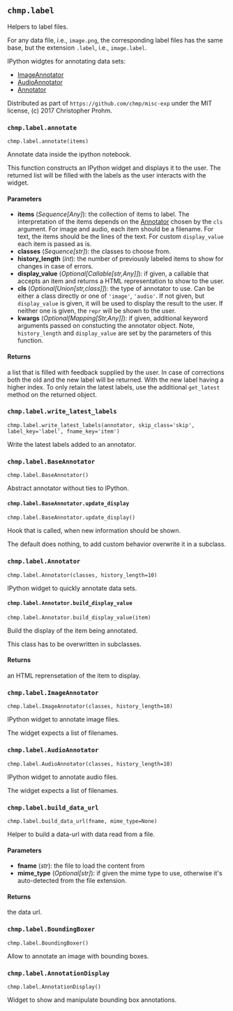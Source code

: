 ## `chmp.label`

Helpers to label files.

For any data file, i.e., `image.png`, the corresponding label files has the
same base, but the extension `.label`, i.e., `image.label`.

IPython widgtes for annotating data sets:

- [ImageAnnotator](#imageannotator)
- [AudioAnnotator](#audioannotator)
- [Annotator](#annotator)

Distributed as part of `https://github.com/chmp/misc-exp` under the MIT
license, (c) 2017 Christopher Prohm.


### `chmp.label.annotate`
`chmp.label.annotate(items)`

Annotate data inside the ipython notebook.

This function constructs an IPython widget and displays it to the user. The
returned list will be filled with the labels as the user interacts with the
widget.

#### Parameters

* **items** (*Sequence[Any]*):
  the collection of items to label. The interpretation of the items
  depends on the [Annotator](#annotator) chosen by the `cls` argument.  For
  image and audio, each item should be a filename. For text, the items
  should be the lines of the text. For custom `display_value` each item
  is passed as is.
* **classes** (*Sequence[str]*):
  the classes to choose from.
* **history_length** (*int*):
  the number of previously labeled items to show for changes in case of
  errors.
* **display_value** (*Optional[Callable[str,Any]]*):
  if given, a callable that accepts an item and returns a HTML
  representation to show to the user.
* **cls** (*Optional[Union[str,class]]*):
  the type of annotator to use. Can be either a class directly or one
  of `'image'`, `'audio'`. If not given, but `display_value` is
  given, it will be used to display the result to the user. If neither
  one is given, the `repr` will be shown to the user.
* **kwargs** (*Optional[Mapping[Str,Any]]*):
  if given, additional keyword arguments passed on constucting the
  annotator object. Note, `history_length` and `display_value`
  are set by the parameters of this function.

#### Returns

a list that is filled with feedback supplied by the user. In case of
corrections both the old and the new label will be returned. With the
new label having a higher index. To only retain the latest labels, use
the additional `get_latest` method on the returned object.


### `chmp.label.write_latest_labels`
`chmp.label.write_latest_labels(annotator, skip_class='skip', label_key='label', fname_key='item')`

Write the latest labels added to an annotator.


### `chmp.label.BaseAnnotator`
`chmp.label.BaseAnnotator()`

Abstract annotator without ties to IPython.


#### `chmp.label.BaseAnnotator.update_display`
`chmp.label.BaseAnnotator.update_display()`

Hook that is called, when new information should be shown.

The default does nothing, to add custom behavior overwrite it in a
subclass.


### `chmp.label.Annotator`
`chmp.label.Annotator(classes, history_length=10)`

IPython widget to quickly annotate data sets.


#### `chmp.label.Annotator.build_display_value`
`chmp.label.Annotator.build_display_value(item)`

Build the display of the item being annotated.

This class has to be overwritten in subclasses.

#### Returns

an HTML reprensetation of the item to display.


### `chmp.label.ImageAnnotator`
`chmp.label.ImageAnnotator(classes, history_length=10)`

IPython widget to annotate image files.

The widget expects a list of filenames.


### `chmp.label.AudioAnnotator`
`chmp.label.AudioAnnotator(classes, history_length=10)`

IPython widget to annotate audio files.

The widget expects a list of filenames.


### `chmp.label.build_data_url`
`chmp.label.build_data_url(fname, mime_type=None)`

Helper to build a data-url with data read from a file.

#### Parameters

* **fname** (*str*):
  the file to load the content from
* **mime_type** (*Optional[str]*):
  if given the mime type to use, otherwise it's auto-detected from the
  file extension.

#### Returns

the data url.


### `chmp.label.BoundingBoxer`
`chmp.label.BoundingBoxer()`

Allow to annotate an image with bounding boxes.


### `chmp.label.AnnotationDisplay`
`chmp.label.AnnotationDisplay()`

Widget to show and manipulate bounding box annotations.

